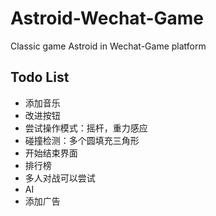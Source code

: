 # Astroid-Wechat-Game
Classic game Astroid in Wechat-Game platform

## Todo List
- 添加音乐
- 改进按钮
- 尝试操作模式：摇杆，重力感应
- 碰撞检测：多个圆填充三角形
- 开始结束界面
- 排行榜
- 多人对战可以尝试
- AI
- 添加广告
